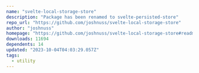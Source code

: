 ```yaml
---
name: "svelte-local-storage-store"
description: "Package has been renamed to svelte-persisted-store"
repo_url: "https://github.com/joshnuss/svelte-local-storage-store"
author: "joshnuss"
homepage: "https://github.com/joshnuss/svelte-local-storage-store#readme"
downloads: 11694
dependents: 14
updated: "2023-10-04T04:03:29.057Z"
tags: 
  - utility
---
```

